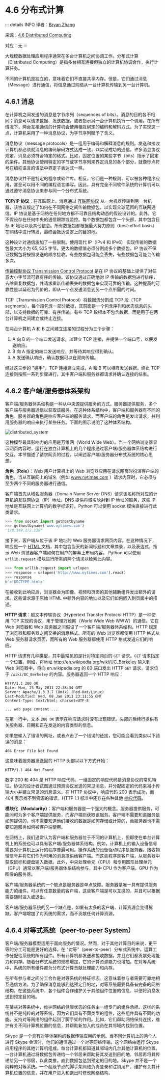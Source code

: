 # 4.6 分布式计算

::: details INFO
译者：[Bryan Zhang](https://github.com/billycrapediem)

来源：[4.6 Distributed Computing](https://www.composingprograms.com/pages/46-distributed-computing.html)

对应：无
:::

大规模数据处理应用程序通常在多台计算机之间协调工作。分布式计算（Distributed Computing）是指多台相互连接但独立的计算机协调合作，执行计算任务。

不同的计算机是独立的，意味着它们不直接共享内存。但是，它们通过消息（Message）进行通信，将信息通过网络从一台计算机传输到另一台计算机。

## 4.6.1 消息

在计算机之间发送的消息是字节序列（sequences of bits）。消息的目的各不相同；消息可以请求数据、发送数据，或者指示另一台计算机执行一个调用。在所有情况下，两台互相通信的计算机会使用相互绑定的编码和解码方式。为了实现这一点，计算机采用了一种消息协议，为字节序列赋予了含义。

消息协议（message protocols）是一组用于编码和解释消息的规则。发送和接收计算机都必须就消息的编码解码方式达成一致，以实现成功的通信。许多消息协议规定，消息必须符合特定的格式。比如，固定位置的某些字节（bits）指示了固定的条件。其他协议使用特定的字节或字节序列来界定消息的各个部分，就像标点符号在编程语言的语法中界定子表达式一样。

消息协议并不是特定的程序或软件库。相反，它们是一种规则，可以被各种程序应用，甚至可以用不同的编程语言编写。因此，具有完全不同软件系统的计算机可以通过遵守消息协议来参与同一个分布式系统。

**TCP/IP 协议**：在互联网上，消息通过 [互联网协议](https://en.wikipedia.org/wiki/Internet_Protocol) 从一台机器传输到另一台机器，该协议规定了如何在不同网络之间传输数据包，以实现全球范围的互联网通信。IP 协议是基于网络在任何地方都不可靠且结构动态的假设设计的。此外，它不假设存在任何中央的通信跟踪或监控。每个数据包都包含一个头部，其中包含目标 IP 地址以及其他信息。所有数据包都根据最大努力原则（best-effort basis）在网络中进行转发，最终会抵达设定上的目的地。

这种设计对通信施加了一些限制。使用现代 IP（IPv4 和 IPv6） 实现传输的数据包最大大小为 $65,535$ 字节。更大的数据值必须分割成多个数据包。IP 协议不保证数据包将按照发送的顺序接收。有些数据包可能会丢失，有些数据包可能会传输多次。

[传输控制协议 Transmission Control Protocol](http://en.wikipedia.org/wiki/Transmission_Control_Protocol) 是在 IP 协议的基础上提供了对任意大小字节流可靠有序的传输。该协议通过正确地对 IP 传输的数据包进行排序，去除重复数据包，并请求重新传输丢失的数据包来实现可靠的传输。这种提高的可靠性是以延迟为代价的，即从一个点发送消息到另一个点所需的时间。

TCP（Transmission Control Protocol）将数据流分割成 TCP 段（TCP segments），每个段包含一部分数据，其前面是一个包含序列和状态信息的头部，以支持数据的可靠、有序传输。有些 TCP 段根本不包含数据，而是用于在两台计算机之间建立或终止连接。

在两台计算机 A 和 B 之间建立连接的过程分为三个步骤：

1. A 向 B 的一个端口发送请求，以建立 TCP 连接，并提供一个端口号，以便发送响应。
2. B 向 A 指定的端口发送响应，并等待其响应得到确认。
3. A 发送确认响应，确认数据可以在双向传输。

经过这三步的 "握手"，TCP 连接建立完成，A 和 B 可以相互发送数据。终止 TCP 连接则按照一系列步骤进行，其中客户端和服务器都请求并确认连接的结束。

## 4.6.2 客户端/服务器体系架构

客户端/服务器体系结构是一种从中央源提供服务的方式。服务器提供服务，多个客户端与服务器通信以获取该服务。在这种体系结构中，客户端和服务器有不同的角色。服务器的角色是响应客户端的服务请求，而客户端的角色是发出请求，并利用服务器的响应来执行某些任务。下面的图示说明了这种体系结构。

![distributed_system](/sicp/distributed_system.png)

这种模型最具影响力的应用是万维网（World Wide Web）。当一个网络浏览器显示网页内容时，运行在独立计算机上的几个程序通过客户端/服务器体系结构进行交互。本节描述了请求网页的过程，以阐述客户端/服务器分布式系统的核心思想。

**角色（Role）**：Web 用户计算机上的 Web 浏览器应用在请求网页时扮演客户端的角色。当从互联网上的域名（例如 www.nytimes.com ）请求内容时，它必须与至少两个不同的服务器进行通信。

客户端首先从域名服务器（Domain Name Server DNS）请求该名称所对应的计算机的互联网协议（IP）地址。DNS 提供将域名映射到 IP 地址的服务，这些 IP 地址是互联网上计算机的数字标识符。Python 可以使用 socket 模块直接进行此类请求。

```python
>>> from socket import gethostbyname
>>> gethostbyname('www.nytimes.com')
'170.149.172.130'
```

接下来，客户端从位于该 IP 地址的 Web 服务器请求网页内容。在这种情况下，响应是一个 [HTML ](http://en.wikipedia.org/wiki/HTML) 文档，其中包含当天的新闻标题和文章摘录，以及表达式，指示 Web 浏览器客户端如何在用户的屏幕上布局内容。 Python 可以使用 `urllib.request` 模块进行所需的两个请求以检索此内容。

```python
>>> from urllib.request import urlopen
>>> response = urlopen('http://www.nytimes.com').read()
>>> response
b'<!DOCTYPE.html>'
```

在接收到此响应后，浏览器会为图像、视频和页面的其他辅助组件发出额外的请求。这些请求源于原始 HTML 中额外内容的地址以及它们如何嵌入到页面中的描述。

**HTTP 请求**：超文本传输协议（Hypertext Transfer Protocol HTTP）是一种使用 TCP 实现的协议，用于管理万维网（World Wide Web WWW）的通信。它在 Web 浏览器和 Web 服务器之间假设了一个客户端/服务器体系结构。HTTP 规定了浏览器和服务器之间交换的消息格式。所有的 Web 浏览器都使用 HTTP 格式从 Web 服务器请求页面，而所有的 Web 服务器都使用 HTTP 格式发送它们的响应。

HTTP 请求有几种类型，其中最常见的是针对特定网页的 `GET` 请求。`GET` 请求指定一个位置。例如，将地址 http://en.wikipedia.org/wiki/UC_Berkeley 输入到 Web 浏览器中，将向 en.wikipedia.org 的 80 端口发出 HTTP `GET` 请求，请求位于 `/wiki/UC_Berkeley` 的内容。服务器返回一个 HTTP 响应：

```HTTP
HTTP/1.1 200 OK
Date: Mon, 23 May 2011 22:38:34 GMT
Server: Apache/1.3.3.7 (Unix) (Red-Hat/Linux)
Last-Modified: Wed, 08 Jan 2011 23:11:55 GMT
Content-Type: text/html; charset=UTF-8

... web page content ...
```

在第一行中，文本 `200 OK` 表示在响应请求时没有出现错误。头部的后续行提供有关服务器、日期和正在发送的内容类型的信息。

如果您输入了错误的网址，或者点击了一个错误的链接，您可能会看到类似以下错误的消息：

```HTTP
404 Error File Not Found
```

这意味着服务器发送回的 HTTP 头部以以下方式开始：

```HTTP
HTTP/1.1 404 Not Found
```

数字 $200$ 和 $404$ 是 HTTP 响应代码。一组固定的响应代码是消息协议的常见特征。协议的设计者试图通过预测协议发送的常见消息，并分配固定的代码来减小传输大小并建立常见的消息语义。在 HTTP 协议中，响应代码 200 表示成功，而 404 表示找不到资源的错误。HTTP 1.1 标准中还存在各种其他 [响应代码](http://en.wikipedia.org/wiki/List_of_HTTP_status_codes)。

**模块化（Modularity）**：客户端和服务器是一个强大的概念。服务器提供服务，可能同时为多个客户端提供服务，而客户端则获取该服务。客户端不需要知道服务是如何提供的，也不需要知道他们接收的数据是如何存储或计算的，而服务器也不需要知道服务如何被客户端使用。

在网络上，我们通常认为客户端和服务器位于不同的计算机上，但即使在单台计算机上的系统也可以具有客户端/服务器体系结构。例如，计算机上的输入设备信号需要对计算机上运行的程序普遍可用。操作系统的设备驱动程序是服务器，接收物理信号并将它们作为可用的消息提供给客户端。而这些程序是客户端，从服务器中获取鼠标和键盘输入数据。此外，中央处理单元（CPU）和专用图形处理单元（GPU）通常以客户端/服务器体系结构参与，其中 CPU 作为客户端，GPU 作为图像的服务器。

客户端/服务器系统的一个缺点是服务器是单点故障。服务器是唯一具有提供服务能力的组件。可以有任意数量的客户端，这些客户端是可以互换的，并且可以根据需要随时进入或退出。

客户端/服务器系统的另一个缺点是，如果有太多的客户端，计算资源会变得稀缺。客户端增加了对系统的需求，而不贡献任何计算资源。

## 4.6.4 对等式系统（peer-to-peer System）

客户端/服务器模型适用于面向服务的情况。然而，对于其他计算目的来说，更平等的分工可能是更好的选择。在 "对等"（peer-to-peer）分布式系统中，运算工作分配给系统的所有组件。所有计算机都发送和接收数据，并且它们都贡献处理能力和内存。随着分布式系统的规模增加，它的计算资源能力也增加。在对等系统中，系统的所有组件都为分布式计算贡献处理能力和内存。

在所有参与者之间分工合作是对等系统的特征标志。这意味着参与者需要可靠地相互通信方法。为了确保消息能够到达预定目的地，对等系统需要具备有完备的网络结构。在这些系统中，各个组件合作维护关于其他组件位置的信息，以便将消息发送到预定目的地。

在某些对等系统中，维护网络的健康状态的任务由一组专门的组件承担。这样的系统并不是纯粹的对等系统，因为它们具有不同类型的组件，这些组件具有不同的功能。支持对等网络的组件起到了脚手架的作用。比如，它们帮助网络保持连接，维护有关不同计算机位置的信息，并帮助新加入的成员在其邻域内找到位置。

Skype 是一个具有对等体架构的数据传输应用的示例。当不同计算机上的两个人进行 Skype 会话时，他们的通信通过一个对等网络传输。这个网络由运行 Skype 应用程序的其他计算机组成。每台计算机都知道其邻域内几台其他计算机的位置。一台计算机通过将数据包传递给一个邻居来帮助将其发送到目的地，邻居再将其传递给另一个邻居，以此类推，直到数据包达到预定的目的地。Skype 并不是一个纯粹的对等系统。一个超级节点的脚手架网络负责登录和注销用户，维护有关其计算机位置的信息，并在用户进入和退出时修改网络结构。
